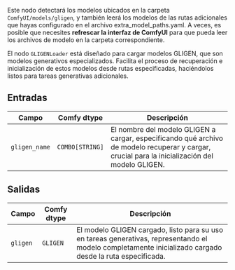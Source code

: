 Este nodo detectará los modelos ubicados en la carpeta `ComfyUI/models/gligen`, y también leerá los modelos de las rutas adicionales que hayas configurado en el archivo extra_model_paths.yaml. A veces, es posible que necesites **refrescar la interfaz de ComfyUI** para que pueda leer los archivos de modelo en la carpeta correspondiente.

El nodo `GLIGENLoader` está diseñado para cargar modelos GLIGEN, que son modelos generativos especializados. Facilita el proceso de recuperación e inicialización de estos modelos desde rutas especificadas, haciéndolos listos para tareas generativas adicionales.

## Entradas

| Campo         | Comfy dtype       | Descripción                                                                       |
|---------------|-------------------|-----------------------------------------------------------------------------------|
| `gligen_name` | `COMBO[STRING]`   | El nombre del modelo GLIGEN a cargar, especificando qué archivo de modelo recuperar y cargar, crucial para la inicialización del modelo GLIGEN. |

## Salidas

| Campo   | Comfy dtype | Descripción                                                              |
|---------|-------------|--------------------------------------------------------------------------|
| `gligen`| `GLIGEN`    | El modelo GLIGEN cargado, listo para su uso en tareas generativas, representando el modelo completamente inicializado cargado desde la ruta especificada. |
